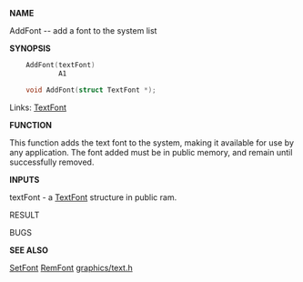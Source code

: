 
**NAME**

AddFont -- add a font to the system list

**SYNOPSIS**

```c
    AddFont(textFont)
            A1

    void AddFont(struct TextFont *);

```
Links: [TextFont](_00A8) 

**FUNCTION**

This function adds the text font to the system, making it
available for use by any application.  The font added must be
in public memory, and remain until successfully removed.

**INPUTS**

textFont - a [TextFont](_00A8) structure in public ram.

RESULT

BUGS

**SEE ALSO**

[SetFont](SetFont)  [RemFont](RemFont)  [graphics/text.h](_00A8)

